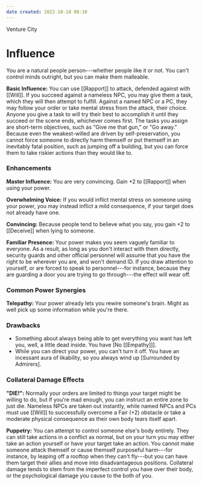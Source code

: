 ```yaml
---
date created: 2022-10-18 08:10
---
```


Venture City

# Influence

You are a natural people person---whether people like it or not. You can't control minds outright, but you can make them malleable.

**Basic Influence:** You can use [[Rapport]] to attack, defended against with [[Will]]. If you succeed against a nameless NPC, you may give them a task, which they will then attempt to fulfill. Against a named NPC or a PC, they may follow your order or take mental stress from the attack, their choice. Anyone you give a task to will try their best to accomplish it until they succeed or the scene ends, whichever comes first. The tasks you assign are short-term objectives, such as "Give me that gun," or "Go away." Because even the weakest-willed are driven by self-preservation, you cannot force someone to directly harm themself or put themself in an inevitably fatal position, such as jumping off a building, but you can force them to take riskier actions than they would like to.

### Enhancements

**Master Influence:** You are very convincing. Gain +2 to [[Rapport]] when using your power.

**Overwhelming Voice:** If you would inflict mental stress on someone using your power, you may instead inflict a mild consequence, if your target does not already have one.

**Convincing:** Because people tend to believe what you say, you gain +2 to [[Deceive]] when lying to someone.

**Familiar Presence:** Your power makes you seem vaguely familiar to everyone. As a result, as long as you don't interact with them directly, security guards and other official personnel will assume that you have the right to be wherever you are, and won't demand ID. If you draw attention to yourself, or are forced to speak to personnel---for instance, because they are guarding a door you are trying to go through---the effect will wear off.

### Common Power Synergies

**Telepathy:** Your power already lets you rewire someone's brain. Might as well pick up some information while you're there.

### Drawbacks

- Something about always being able to get everything you want has left you, well, a little dead inside. You have [No [[Empathy]]].
- While you can direct your power, you can't turn it off. You have an incessant aura of likability, so you always wind up [Surrounded by Admirers].

### Collateral Damage Effects

**"DIE!":** Normally your orders are limited to things your target might be willing to do, but if you're mad enough, you can instruct an entire zone to just die. Nameless NPCs are taken out instantly, while named NPCs and PCs must use [[Will]] to successfully overcome a Fair (+2) obstacle or take a moderate physical consequence as their own body tears itself apart.

**Puppetry:** You can attempt to control someone else's body entirely. They can still take actions in a conflict as normal, but on your turn you may either take an action yourself or have your target take an action. You cannot make someone attack themself or cause themself purposeful harm---for instance, by leaping off a rooftop when they can't fly---but you can have them target their allies and move into disadvantageous positions. Collateral damage tends to stem from the imperfect control you have over their body, or the psychological damage you cause to the both of you.


